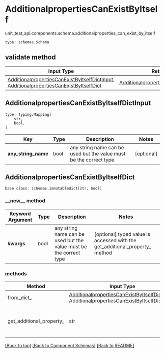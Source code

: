 # AdditionalpropertiesCanExistByItself
unit_test_api.components.schema.additionalproperties_can_exist_by_itself
```
type: schemas.Schema
```

## validate method
Input Type | Return Type | Notes
------------ | ------------- | -------------
[AdditionalpropertiesCanExistByItselfDictInput](#additionalpropertiescanexistbyitselfdictinput), [AdditionalpropertiesCanExistByItselfDict](#additionalpropertiescanexistbyitselfdict) | [AdditionalpropertiesCanExistByItselfDict](#additionalpropertiescanexistbyitselfdict) |

## AdditionalpropertiesCanExistByItselfDictInput
```
type: typing.Mapping[
    str,
    bool,
]
```
Key | Type |  Description | Notes
------------ | ------------- | ------------- | -------------
**any_string_name** | bool | any string name can be used but the value must be the correct type | [optional]

## AdditionalpropertiesCanExistByItselfDict
```
base class: schemas.immutabledict[str, bool]

```
### &lowbar;&lowbar;new&lowbar;&lowbar; method
Keyword Argument | Type | Description | Notes
---------------- | ---- | ----------- | -----
**kwargs** | bool | any string name can be used but the value must be the correct type | [optional] typed value is accessed with the get_additional_property_ method

### methods
Method | Input Type | Return Type | Notes
------ | ---------- | ----------- | ------
from_dict_ | [AdditionalpropertiesCanExistByItselfDictInput](#additionalpropertiescanexistbyitselfdictinput), [AdditionalpropertiesCanExistByItselfDict](#additionalpropertiescanexistbyitselfdict) | [AdditionalpropertiesCanExistByItselfDict](#additionalpropertiescanexistbyitselfdict) | a constructor
get_additional_property_ | str | bool, schemas.Unset | provides type safety for additional properties

[[Back to top]](#top) [[Back to Component Schemas]](../../../README.md#Component-Schemas) [[Back to README]](../../../README.md)
